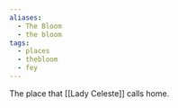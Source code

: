 ```yaml
---
aliases:
  - The Bloom
  - the bloom
tags:
  - places
  - thebloom
  - fey
---
```

The place that [[Lady Celeste]] calls home. 